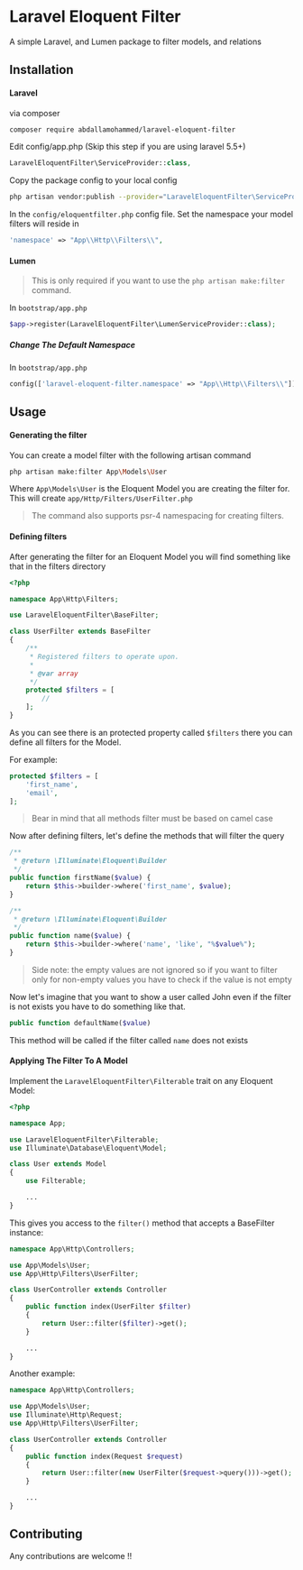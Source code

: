 # Laravel Eloquent Filter

A simple Laravel, and Lumen package to filter models, and relations

## Installation

#### Laravel

via composer

```bash
composer require abdallamohammed/laravel-eloquent-filter
```

Edit config/app.php (Skip this step if you are using laravel 5.5+)

```php
LaravelEloquentFilter\ServiceProvider::class,
```

Copy the package config to your local config

```bash
php artisan vendor:publish --provider="LaravelEloquentFilter\ServiceProvider"
```

In the `config/eloquentfilter.php` config file.  Set the namespace your model filters will reside in

```php
'namespace' => "App\\Http\\Filters\\",
```

#### Lumen

>This is only required if you want to use the `php artisan make:filter` command.

In `bootstrap/app.php`

```php
$app->register(LaravelEloquentFilter\LumenServiceProvider::class);
```

##### Change The Default Namespace

In `bootstrap/app.php`

```php
config(['laravel-eloquent-filter.namespace' => "App\\Http\\Filters\\"]);
```

## Usage

#### Generating the filter

You can create a model filter with the following artisan command

```bash
php artisan make:filter App\Models\User
```

Where `App\Models\User` is the Eloquent Model you are creating the filter for.  This will create `app/Http/Filters/UserFilter.php`

>The command also supports psr-4 namespacing for creating filters.

#### Defining filters

After generating the filter for an Eloquent Model you will find something like that in the filters directory

```php
<?php 

namespace App\Http\Filters;

use LaravelEloquentFilter\BaseFilter;

class UserFilter extends BaseFilter
{
    /**
     * Registered filters to operate upon.
     *
     * @var array
     */
    protected $filters = [
        //
    ];
}
```

As you can see there is an protected property called `$filters` there you can define all filters for the Model.

For example:

```php
protected $filters = [
    'first_name',
    'email',
];
```

>Bear in mind that all methods filter must be based on camel case

Now after defining filters, let's define the methods that will filter the query

```php
/**
 * @return \Illuminate\Eloquent\Builder
 */
public function firstName($value) {
    return $this->builder->where('first_name', $value);
}

/**
 * @return \Illuminate\Eloquent\Builder
 */
public function name($value) {
    return $this->builder->where('name', 'like', "%$value%");
}
```

>Side note: the empty values are not ignored so if you want to filter only for non-empty values you have to check if the value is not empty

Now let's imagine that you want to show a user called John even if the filter is not exists you have to do something like that.

```php
public function defaultName($value)
```

This method will be called if the filter called `name` does not exists

#### Applying The Filter To A Model

Implement the `LaravelEloquentFilter\Filterable` trait on any Eloquent Model:

```php
<?php

namespace App;

use LaravelEloquentFilter\Filterable;
use Illuminate\Database\Eloquent\Model;

class User extends Model
{
    use Filterable;

    ...
}
```

This gives you access to the `filter()` method that accepts a BaseFilter instance:

```php
namespace App\Http\Controllers;

use App\Models\User;
use App\Http\Filters\UserFilter;

class UserController extends Controller
{
    public function index(UserFilter $filter)
    {
        return User::filter($filter)->get();
    }

    ...
}
```

Another example:

```php
namespace App\Http\Controllers;

use App\Models\User;
use Illuminate\Http\Request;
use App\Http\Filters\UserFilter;

class UserController extends Controller
{
    public function index(Request $request)
    {
        return User::filter(new UserFilter($request->query()))->get();
    }

    ...
}
```

## Contributing
Any contributions are welcome !!